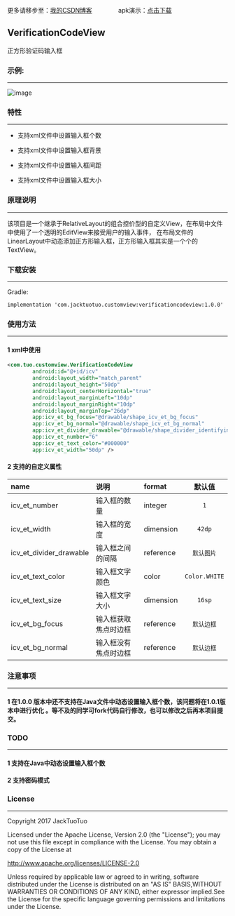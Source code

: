 更多请移步至：[我的CSDN博客](http://blog.csdn.net/qq_33553515/article/details/73344155)  　　　　apk演示：[点击下载](https://github.com/liaoinstan/SpringView/blob/master/apk/demo-release.apk?raw=true) 


VerificationCodeView
-------------

正方形验证码输入框

### 示例:
--------
![image](https://github.com/JackTuoTuo/VerificationCodeView/blob/master/GIF.gif)



### 特性
--------
- 支持xml文件中设置输入框个数

- 支持xml文件中设置输入框背景

- 支持xml文件中设置输入框间距

- 支持xml文件中设置输入框大小



### 原理说明
--------
该项目是一个继承于RelativeLayout的组合控价型的自定义View，在布局中文件中使用了一个透明的EditView来接受用户的输入事件，
在布局文件的LinearLayout中动态添加正方形输入框，正方形输入框其实是一个个的TextView。



### 下载安装
--------
Gradle:  
``` xml
implementation 'com.jacktuotuo.customview:verificationcodeview:1.0.0'
```



### 使用方法
--------
#### 1 xml中使用
``` xml
<com.tuo.customview.VerificationCodeView
        android:id="@+id/icv"
        android:layout_width="match_parent"
        android:layout_height="50dp"
        android:layout_centerHorizontal="true"
        android:layout_marginLeft="10dp"
        android:layout_marginRight="10dp"
        android:layout_marginTop="26dp"
        app:icv_et_bg_focus="@drawable/shape_icv_et_bg_focus"
        app:icv_et_bg_normal="@drawable/shape_icv_et_bg_normal"
        app:icv_et_divider_drawable="@drawable/shape_divider_identifying"
        app:icv_et_number="6"
        app:icv_et_text_color="#000000"
        app:icv_et_width="50dp" />
```
#### 2 支持的自定义属性
|name|说明|format|默认值|
|:--|:--|:--|:--:|
|icv_et_number|输入框的数量|integer|```1```|
|icv_et_width|输入框的宽度|dimension|```42dp```|
|icv_et_divider_drawable|输入框之间的间隔|reference|```默认图片```|
|icv_et_text_color|输入框文字颜色|color|```Color.WHITE```|
|icv_et_text_size|输入框文字大小|dimension|```16sp```|
|icv_et_bg_focus|输入框获取焦点时边框|reference|```默认边框```|
|icv_et_bg_normal|输入框没有焦点时边框|reference|```默认边框```|



### 注意事项
--------
#### 1 在1.0.0 版本中还不支持在Java文件中动态设置输入框个数，该问题将在1.0.1版本中进行优化 。等不及的同学可fork代码自行修改，也可以修改之后再本项目提交。



### TODO
---------
#### 1 支持在Java中动态设置输入框个数
#### 2 支持密码模式


### License
---------
Copyright 2017 JackTuoTuo

Licensed under the Apache License, Version 2.0 (the "License");
you may not use this file except in compliance with the License.
You may obtain a copy of the License at

   http://www.apache.org/licenses/LICENSE-2.0

Unless required by applicable law or agreed to in writing, software
distributed under the License is distributed on an "AS IS" BASIS,WITHOUT WARRANTIES OR CONDITIONS OF ANY KIND, either expressor implied.See the License for the specific language governing permissions and limitations under the License.

